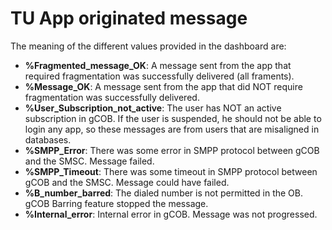 # TU App originated message
The meaning of the different values provided in the dashboard are:

* **%Fragmented_message_OK**: A message sent from the app that required fragmentation was successfully delivered (all framents).
* **%Message_OK**: A message sent from the app that did NOT require fragmentation was successfully delivered.
* **%User_Subscription_not_active**: The user has NOT an active subscription in gCOB. If the user is suspended, he should not be able to login any app, so these messages are from users that are misaligned in databases.
* **%SMPP_Error**: There was some error in SMPP protocol between gCOB and the SMSC. Message failed.
* **%SMPP_Timeout**: There was some timeout in SMPP protocol between gCOB and the SMSC. Message could have failed.
* **%B_number_barred**: The dialed number is not permitted in the OB. gCOB Barring feature stopped the message.
* **%Internal_error**: Internal error in gCOB. Message was not progressed.
